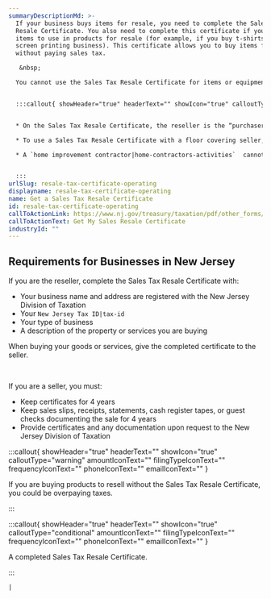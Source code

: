 ```yaml
---
summaryDescriptionMd: >-
  If your business buys items for resale, you need to complete the Sales Tax
  Resale Certificate. You also need to complete this certificate if you buy
  items to use in products for resale (for example, if you buy t-shirts for a
  screen printing business). This certificate allows you to buy items for resale
  without paying sales tax. 

   &nbsp;

  You cannot use the Sales Tax Resale Certificate for items or equipment that you will not resell. For example, if you are an electronics retailer who buys computers to resell, you cannot use the resale certificate to buy a computer to use in your home or office.


  :::callout{ showHeader="true" headerText="" showIcon="true" calloutType="informational" amountIconText="" filingTypeIconText="" frequencyIconText="" phoneIconText="" emailIconText="" }


  * On the Sales Tax Resale Certificate, the reseller is the “purchaser,” and the “seller” is the wholesaler

  * To use a Sales Tax Resale Certificate with a floor covering seller, you have to be a retail floor covering dealer

  * A `home improvement contractor|home-contractors-activities`  cannot use the Sales Tax Resale Certificate


  :::
urlSlug: resale-tax-certificate-operating
displayname: resale-tax-certificate-operating
name: Get a Sales Tax Resale Certificate
id: resale-tax-certificate-operating
callToActionLink: https://www.nj.gov/treasury/taxation/pdf/other_forms/sales/st3.pdf
callToActionText: Get My Sales Resale Certificate
industryId: ""
---
```

## Requirements for Businesses in New Jersey



If you are the reseller, complete the Sales Tax Resale Certificate with:

* Your business name and address are registered with the New Jersey Division of Taxation
* Your `New Jersey Tax ID|tax-id` 
* Your type of business
* A description of the property or services you are buying

When buying your goods or services, give the completed certificate to the seller.

 &nbsp;

If you are a seller, you must:

* Keep certificates for 4 years
* Keep sales slips, receipts, statements, cash register tapes, or guest checks documenting the sale for 4 years
* Provide certificates and any documentation upon request to the New Jersey Division of Taxation

:::callout{ showHeader="true" headerText="" showIcon="true" calloutType="warning" amountIconText="" filingTypeIconText="" frequencyIconText="" phoneIconText="" emailIconText="" }

If you are buying products to resell without the Sales Tax Resale Certificate, you could be overpaying taxes.

:::

:::callout{ showHeader="true" headerText="" showIcon="true" calloutType="conditional" amountIconText="" filingTypeIconText="" frequencyIconText="" phoneIconText="" emailIconText="" }

A completed Sales Tax Resale Certificate.

:::

 `|`